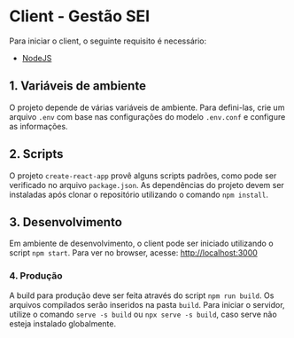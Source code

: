 # Client - Gestão SEI

Para iniciar o client, o seguinte requisito é necessário:

- [NodeJS](https://nodejs.org/en/)

## 1. Variáveis de ambiente

O projeto depende de várias variáveis de ambiente. Para defini-las, crie um arquivo `.env` com base nas configurações do modelo `.env.conf`
e configure as informações.

## 2. Scripts

O projeto `create-react-app` provê alguns scripts padrões, como pode ser verificado no arquivo `package.json`.
As dependências do projeto devem ser instaladas após clonar o repositório utilizando o comando `npm install`.

## 3. Desenvolvimento

Em ambiente de desenvolvimento, o client pode ser iniciado utilizando o script `npm start`.
Para ver no browser, acesse: [http://localhost:3000](http://localhost:3000)

### 4. Produção

A build para produção deve ser feita através do script `npm run build`.
Os arquivos compilados serão inseridos na pasta `build`.
Para iniciar o servidor, utilize o comando `serve -s build` ou `npx serve -s build`, caso serve não esteja
instalado globalmente.
